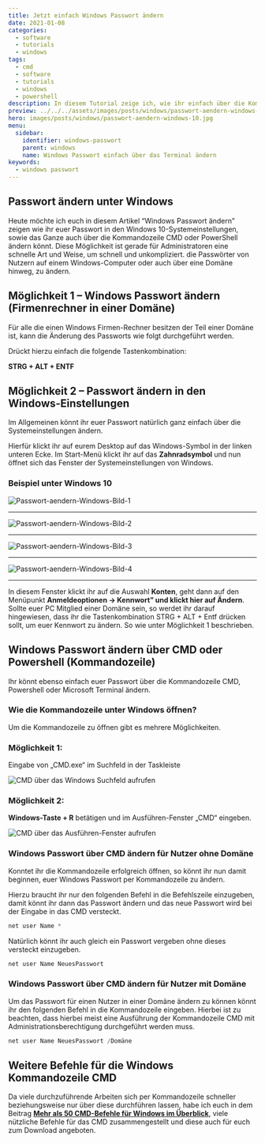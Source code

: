 ```yaml
---
title: Jetzt einfach Windows Passwort ändern
date: 2021-01-08
categories:
  - software
  - tutorials
  - windows
tags:
  - cmd
  - software
  - tutorials
  - windows
  - powershell
description: In diesem Tutorial zeige ich, wie ihr einfach über die Kommandozeile, das Windows Passwort ändert.
preview: ../../../assets/images/posts/windows/passwort-aendern-windows-10.jpg
hero: images/posts/windows/passwort-aendern-windows-10.jpg
menu:
  sidebar:
    identifier: windows-passwort
    parent: windows
    name: Windows Passwort einfach über das Terminal ändern
keywords:
  - windows passwort
---
```


## Passwort ändern unter Windows 

Heute möchte ich euch in diesem Artikel “Windows Passwort ändern” zeigen wie ihr euer Passwort in den Windows 10-Systemeinstellungen, sowie das Ganze auch über die Kommandozeile CMD oder PowerShell ändern könnt. Diese Möglichkeit ist gerade für Administratoren eine schnelle Art und Weise, um schnell und unkompliziert. die Passwörter von Nutzern auf einem Windows-Computer oder auch über eine Domäne hinweg, zu ändern.

## Möglichkeit 1 – Windows Passwort ändern (Firmenrechner in einer Domäne)

Für alle die einen Windows Firmen-Rechner besitzen der Teil einer Domäne ist, kann die Änderung des Passworts wie folgt durchgeführt werden. 

Drückt hierzu einfach die folgende Tastenkombination: 

**STRG + ALT + ENTF**

## Möglichkeit 2 – Passwort ändern in den Windows-Einstellungen

Im Allgemeinen könnt ihr euer Passwort natürlich ganz einfach über die Systemeinstellungen ändern. 

Hierfür klickt ihr auf eurem Desktop auf das Windows-Symbol in der linken unteren Ecke. Im Start-Menü klickt ihr auf das **Zahnradsymbol** und nun öffnet sich das Fenster der Systemeinstellungen von Windows.

### Beispiel unter Windows 10

![Passwort-aendern-Windows-Bild-1](images/posts/windows/Passwort-aendern-Windows-10-Bild-1.jpg)   

---
![Passwort-aendern-Windows-Bild-2](/images/posts/windows/Passwort-aendern-Windows-10-Bild-2.jpg)

---

![Passwort-aendern-Windows-Bild-3](/images/posts/windows/Passwort-aendern-Windows-10-Bild-3.jpg)

---

![Passwort-aendern-Windows-Bild-4](/images/posts/windows/Passwort-aendern-Windows-10-Bild-4.jpg)

---

In diesem Fenster klickt ihr auf die Auswahl **Konten**, geht dann auf den Menüpunkt **Anmeldeoptionen -> Kennwort” und klickt hier auf Ändern**. Sollte euer PC Mitglied einer Domäne sein, so werdet ihr darauf hingewiesen, dass ihr die Tastenkombination STRG + ALT + Entf drücken sollt, um euer Kennwort zu ändern. So wie unter Möglichkeit 1 beschrieben.

## Windows Passwort ändern über CMD oder Powershell (Kommandozeile)

Ihr könnt ebenso einfach euer Passwort über die Kommandozeile CMD, Powershell oder Microsoft Terminal ändern.

### Wie die Kommandozeile unter Windows öffnen?

Um die Kommandozeile zu öffnen gibt es mehrere Möglichkeiten.

### Möglichkeit 1:

Eingabe von „CMD.exe“ im Suchfeld in der Taskleiste

![CMD über das Windows Suchfeld aufrufen](/images/posts/windows/Windows-10-Passwort-aendern-CMD.jpg)

### Möglichkeit 2:

**Windows-Taste + R** betätigen und im Ausführen-Fenster „CMD“ eingeben.

![CMD über das Ausführen-Fenster aufrufen](/images/posts/windows/Windows-10-Passwort-aendern-Windows-R.jpg)

### Windows Passwort über CMD ändern für Nutzer ohne Domäne

Konntet ihr die Kommandozeile erfolgreich öffnen, so könnt ihr nun damit beginnen, euer Windows Passwort per Kommandozeile zu ändern.

Hierzu braucht ihr nur den folgenden Befehl in die Befehlszeile einzugeben, damit könnt ihr dann das Passwort ändern und das neue Passwort wird bei der Eingabe in das CMD versteckt.

```powershell
net user Name *
```

Natürlich könnt ihr auch gleich ein Passwort vergeben ohne dieses versteckt einzugeben.

```powershell
net user Name NeuesPasswort
```

### Windows Passwort über CMD ändern für Nutzer mit Domäne

Um das Passwort für einen Nutzer in einer Domäne ändern zu können könnt ihr den folgenden Befehl in die Kommandozeile eingeben. Hierbei ist zu beachten, dass hierbei meist eine Ausführung der Kommandozeile CMD mit Administrationsberechtigung durchgeführt werden muss.

```powershell
net user Name NeuesPasswort /Domäne
```

## Weitere Befehle für die Windows Kommandozeile CMD

Da viele durchzuführende Arbeiten sich per Kommandozeile schneller beziehungsweise nur über diese durchführen lassen, habe ich euch in dem Beitrag [**Mehr als 50 CMD-Befehle für Windows im Überblick**](/posts/windows/cmd-befehle-im-ueberblick/), viele nützliche Befehle für das CMD zusammengestellt und diese auch für euch zum Download angeboten.
